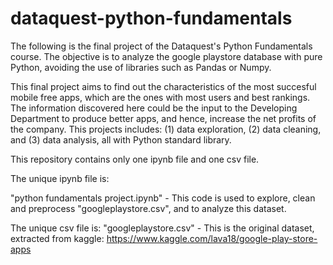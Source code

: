 # dataquest-python-fundamentals

The following is the final project of the Dataquest's Python Fundamentals course. The objective is to analyze the google playstore database with pure Python, avoiding the use of libraries such as Pandas or Numpy.

This final project aims to find out the characteristics of the most succesful mobile free apps, which are the ones with most users and best rankings. The information discovered here could be the input to the Developing Department to produce better apps, and hence, increase the net profits of the company. This projects includes: (1) data exploration, (2) data cleaning, and (3) data analysis, all with Python standard library.

This repository contains only one ipynb file and one csv file.

The unique ipynb file is:

"python fundamentals project.ipynb" - This code is used to explore, clean and preprocess "googleplaystore.csv", and to analyze this dataset.

The unique csv file is:
"googleplaystore.csv" - This is the original dataset, extracted from kaggle: https://www.kaggle.com/lava18/google-play-store-apps
